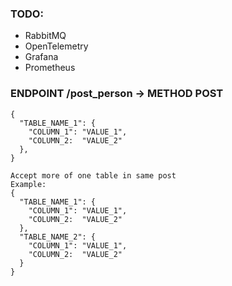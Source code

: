 

### TODO:

- RabbitMQ
- OpenTelemetry
- Grafana
- Prometheus

### ENDPOINT /post_person -> METHOD POST

  ```
  {
    "TABLE_NAME_1": {
      "COLUMN_1": "VALUE_1",
      "COLUMN_2:  "VALUE_2"
    },
  }
 
 Accept more of one table in same post
 Example:
 {
    "TABLE_NAME_1": {
      "COLUMN_1": "VALUE_1",
      "COLUMN_2:  "VALUE_2"
    },
    "TABLE_NAME_2": {
      "COLUMN_1": "VALUE_1",
      "COLUMN_2:  "VALUE_2"
    }
 }
 
```